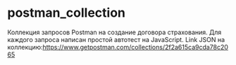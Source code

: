# postman_collection
Коллекция запросов Postman на создание договора страхования. Для каждого запроса написан простой автотест на JavaScript.
Link JSON на коллекцию:https://www.getpostman.com/collections/2f2a615ca9cda78c2065
